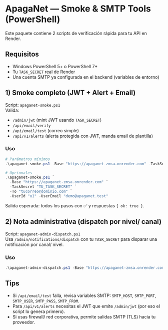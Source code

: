 
# ApagaNet — Smoke & SMTP Tools (PowerShell)

Este paquete contiene 2 scripts de verificación rápida para tu API en Render.

## Requisitos
- Windows PowerShell 5+ o PowerShell 7+
- Tu `TASK_SECRET` real de Render
- Una cuenta SMTP ya configurada en el backend (variables de entorno)

## 1) Smoke completo (JWT + Alert + Email)
Script: `apaganet-smoke.ps1`  
Valida:
- `/admin/jwt` (mint JWT usando `TASK_SECRET`)
- `/api/email/verify`
- `/api/email/test` (correo simple)
- `/api/v1/alerts` (alerta protegida con JWT, manda email de plantilla)

### Uso
```powershell
# Parámetros mínimos
.\apaganet-smoke.ps1 -Base "https://apaganet-zmsa.onrender.com" -TaskSecret "TU_TASK_SECRET" -To "tucorreo@dominio.com"

# Opcionales
.\apaganet-smoke.ps1 `
  -Base "https://apaganet-zmsa.onrender.com" `
  -TaskSecret "TU_TASK_SECRET" `
  -To "tucorreo@dominio.com" `
  -UserId "u1" -UserEmail "demo@apaganet.test"
```

Salida esperada: todos los pasos con ✅ y respuestas `{ ok: true }`.

## 2) Nota administrativa (dispatch por nivel/ canal)
Script: `apaganet-admin-dispatch.ps1`  
Usa `/admin/notifications/dispatch` con tu `TASK_SECRET` para disparar una notificación por canal/ nivel.

### Uso
```powershell
.\apaganet-admin-dispatch.ps1 -Base "https://apaganet-zmsa.onrender.com" -TaskSecret "TU_TASK_SECRET" -To "tucorreo@dominio.com"
```

## Tips
- Si `/api/email/test` falla, revisa variables SMTP: `SMTP_HOST`, `SMTP_PORT`, `SMTP_USER`, `SMTP_PASS`, `SMTP_FROM`.
- Para `/api/v1/alerts` necesitas el JWT que emite `/admin/jwt` (por eso el script lo genera primero).
- Si usas firewall/ red corporativa, permite salidas SMTP (TLS) hacia tu proveedor.

